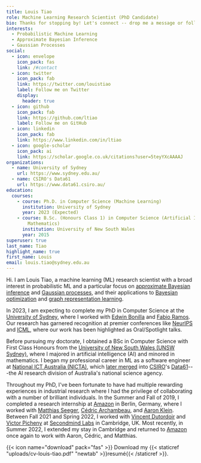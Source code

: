 ```yaml
---
title: Louis Tiao
role: Machine Learning Research Scientist (PhD Candidate)
bio: Thanks for stopping by! Let's connect -- drop me a message or follow me
interests:
  - Probabilistic Machine Learning
  - Approximate Bayesian Inference
  - Gaussian Processes
social:
  - icon: envelope
    icon_pack: fas
    link: /#contact
  - icon: twitter
    icon_pack: fab
    link: https://twitter.com/louistiao
    label: Follow me on Twitter
    display:
      header: true
  - icon: github
    icon_pack: fab
    link: https://github.com/ltiao
    label: Follow me on GitHub
  - icon: linkedin
    icon_pack: fab
    link: https://www.linkedin.com/in/ltiao
  - icon: google-scholar
    icon_pack: ai
    link: https://scholar.google.co.uk/citations?user=5teyYXcAAAAJ
organizations:
  - name: University of Sydney
    url: https://www.sydney.edu.au/
  - name: CSIRO's Data61
    url: https://www.data61.csiro.au/
education:
  courses:
    - course: Ph.D. in Computer Science (Machine Learning)
      institution: University of Sydney
      year: 2023 (Expected)
    - course: B.Sc. (Honours Class 1) in Computer Science (Artificial Intelligence and
        Mathematics)
      institution: University of New South Wales
      year: 2015
superuser: true
last_name: Tiao
highlight_name: true
first_name: Louis
email: louis.tiao@sydney.edu.au
---
```


Hi. I am Louis Tiao, a machine learning (ML) research scientist with a broad 
interest in probabilistic ML and a particular focus 
on [approximate Bayesian inference](tag/gaussian-processes) 
and [Gaussian processes](tag/gaussian-processes), and their applications 
to [Bayesian optimization](tag/bayesian-optimization) 
and [graph representation learning](#).

In 2023, I am expecting to complete my PhD in Computer Science at the [University of Sydney](https://www.sydney.edu.au/), where I worked with [Edwin Bonilla](#) and [Fabio Ramos](#).
Our research has garnered recognition at premier conferences like [NeurIPS](#) and [ICML](#), where our work has been highlighted as Oral/Spotlight talks.
<!-- Some of our work has been recognized at premier conferences 
such as [NeurIPS](#) and [ICML](#), where they have been highlighted as 
oral/spotlight talks. -->
Before pursuing my doctorate, I obtained a BSc in Computer Science with 
First Class Honours from 
the [University of New South Wales (UNSW Sydney)](https://www.unsw.edu.au/), 
where I majored in artificial intelligence (AI) and minored in mathematics.
I began my professional career in ML as a software engineer
at [National ICT Australia (NICTA)](https://en.wikipedia.org/wiki/NICTA), 
which [later merged](https://www.zdnet.com/article/csiro-swallows-nicta-to-form-data61/) 
into [CSIRO](www.csiro.au)'s [Data61](https://research.csiro.au/data61/)---the 
AI research division of Australia's national science agency.

Throughout my PhD, I've been fortunate to have had multiple rewarding experiences
in industrial research where I had the privilege of collaborating with a number 
of brilliant individuals.
In the Summer and Fall of 2019, I completed a research internship at [Amazon][]
in Berlin, Germany, where I worked with [Matthias Seeger](https://mseeger.github.io/), [Cédric Archambeau](http://www0.cs.ucl.ac.uk/staff/c.archambeau/), and [Aaron Klein](https://aaronkl.github.io/).
Between Fall 2021 and Spring 2022, I worked with [Vincent Dutordoir](#) 
and [Victor Picheny](#) at [Secondmind Labs](https://www.secondmind.ai/) in Cambridge, UK. 
Most recently, in Summer 2022, I extended my stay in Cambridge and returned to [Amazon][] once again to work with Aaron, Cédric, and Matthias.

<!-- As a researcher, I am passionate about pushing the boundaries of machine learning, and I aspire to make meaningful contributions to the field. My journey has been enriched by the outstanding people I've had the opportunity to collaborate with, both in academia and industry. I look forward to continuing my exploration of cutting-edge ML techniques and their applications, driving innovation, and advancing the field for the benefit of society. -->

{{< icon name="download" pack="fas" >}} Download my {{< staticref "uploads/cv-louis-tiao.pdf" "newtab" >}}resumé{{< /staticref >}}.

[Amazon]: https://aws.amazon.com/sagemaker/ "Amazon SageMaker"
